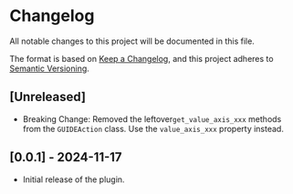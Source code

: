 ﻿# Changelog
All notable changes to this project will be documented in this file.

The format is based on [Keep a Changelog](https://keepachangelog.com/en/1.0.0/),
and this project adheres to [Semantic Versioning](https://semver.org/spec/v2.0.0.html).

## [Unreleased]
- Breaking Change: Removed the leftover`get_value_axis_xxx` methods from the `GUIDEAction` class. Use the `value_axis_xxx` property instead.

## [0.0.1] - 2024-11-17
- Initial release of the plugin.